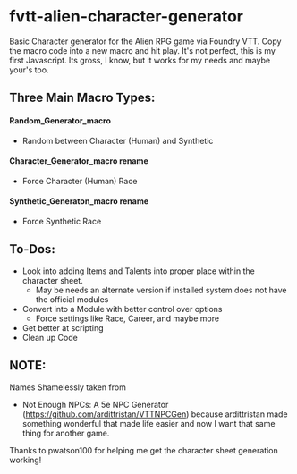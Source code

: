 # fvtt-alien-character-generator

Basic Character generator for the Alien RPG game via Foundry VTT. Copy the macro code into a new macro and hit play. It's not perfect, this is my first Javascript. Its gross, I know, but it works for my needs and maybe your's too.

## Three Main Macro Types:

#### Random_Generator_macro
  - Random between Character (Human) and Synthetic

#### Character_Generator_macro rename 

  - Force Character (Human) Race

#### Synthetic_Generaton_macro rename
  - Force Synthetic Race

## To-Dos:
 - Look into adding Items and Talents into proper place within the character sheet.
     - May be needs an alternate version if installed system does not have the official modules
 - Convert into a Module with better control over options
     - Force settings like Race, Career, and maybe more
- Get better at scripting
 - Clean up Code

 ## NOTE:
 Names Shamelessly taken from 
- Not Enough NPCs: A 5e NPC Generator (https://github.com/ardittristan/VTTNPCGen) because ardittristan made something wonderful that made life easier and now I want that same thing for another game.

Thanks to pwatson100 for helping me get the character sheet generation working!
